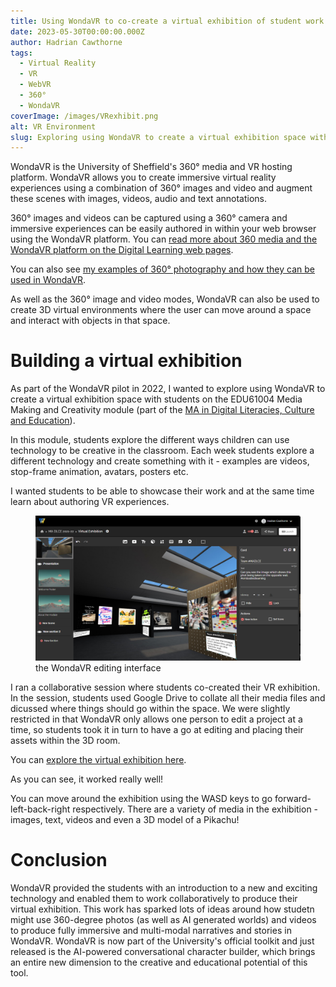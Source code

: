 ```yaml
---
title: Using WondaVR to co-create a virtual exhibition of student work
date: 2023-05-30T00:00:00.000Z
author: Hadrian Cawthorne
tags:
  - Virtual Reality
  - VR
  - WebVR
  - 360°
  - WondaVR
coverImage: /images/VRexhibit.png
alt: VR Environment
slug: Exploring using WondaVR to create a virtual exhibition space with students on the EDU61004 Media Making and Creativity module. 
---
```


WondaVR is the University of Sheffield's 360° media and VR hosting platform. WondaVR allows you to create immersive virtual reality experiences using a combination of 360° images and video and augment these scenes with images, videos, audio and text annotations. 

360° images and videos can be captured using a 360° camera and immersive experiences can be easily authored in within your web browser using the WondaVR platform. You can [read more about 360 media and the WondaVR platform on the Digital Learning web pages](https://students.sheffield.ac.uk/digital-learning/360). 

You can also see [my examples of 360° photography and how they can be used in WondaVR](https://wvr.li/dd4tu1). 

As well as the 360° image and video modes, WondaVR can also be used to create 3D virtual environments where the user can move around a space and interact with objects in that space. 

# Building a virtual exhibition
As part of the WondaVR pilot in 2022, I wanted to explore using WondaVR to create a virtual exhibition space with students on the EDU61004 Media Making and Creativity module (part of the [MA in Digital Literacies, Culture and Education](https://www.sheffield.ac.uk/postgraduate/taught/courses/2023/digital-literacies-culture-and-education-ma)).

In this module, students explore the different ways children can use technology to be creative in the classroom. Each week students explore a different technology and create something with it - examples are videos, stop-frame animation, avatars, posters etc.

I wanted students to be able to showcase their work and at the same time learn about authoring VR experiences. 

<figure><img src="/images/wvredit.png" at="The WondaVR editing interface" /><figcaption>the WondaVR editing interface</figcaption></figure>

I ran a collaborative session where students co-created their VR exhibition. In the session, students used Google Drive to collate all their media files and dicussed where things should go within the space. We were slightly restricted in that WondaVR only allows one person to edit a project at a time, so students took it in turn to have a go at editing and placing their assets within the 3D room. 

You can [explore the virtual exhibition here](https://wvr.li/5jm370).

As you can see, it worked really well! 

You can move around the exhibition using the WASD keys to go forward-left-back-right respectively. There are a variety of media in the exhibition - images, text, videos and even a 3D model of a Pikachu!

# Conclusion
WondaVR provided the students with an introduction to a new and exciting technology and enabled them to work collaboratively to produce their virtual exhibition. This work has sparked lots of ideas around how studetn might use 360-degree photos (as well as AI generated worlds) and videos to produce fully immersive and multi-modal narratives and stories in WondaVR. WondaVR is now part of the University's official toolkit and just released is the AI-powered conversational character builder, which brings an entire new dimension to the creative and educational potential of this tool. 

